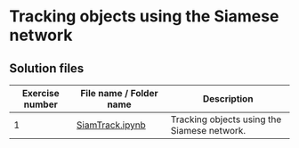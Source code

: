 # Tracking objects using the Siamese network

## Solution files

| Exercise number | File name / Folder name            | Description                                 |
|-----------------|------------------------------------|---------------------------------------------|
| 1               | [SiamTrack.ipynb](SiamTrack.ipynb) | Tracking objects using the Siamese network. |


